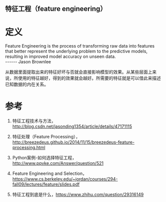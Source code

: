 特征工程（feature engineering）
------------------------------





# 定义

Feature Engineering is the process of transforming raw data into features that better represent the underlying problem to the predictive models, resulting in improved model accuracy on unseen data.  
------ Jason Brownlee

从数据里面提取出来的特征好坏与否就会直接影响模型的效果。从某些层面上来说，所使用的特征越好，得到的效果就会越好。所需要的特征就是可以借此来描述已知数据的内在关系。


# 参考


1. 特征工程技术与方法，http://blog.csdn.net/jasonding1354/article/details/47171115

2. 特征处理（Feature Processing），http://breezedeus.github.io/2014/11/15/breezedeus-feature-processing.html

3. Python案例-如何选择特征工程，http://www.ppvke.com/Answer/question/521

4. Feature Engineering and Selection，https://www.cs.berkeley.edu/~jordan/courses/294-fall09/lectures/feature/slides.pdf

5. 特征工程到底是什么，https://www.zhihu.com/question/29316149


